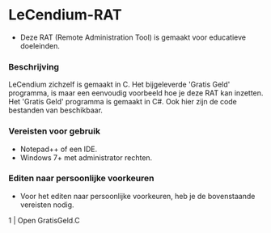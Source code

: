 # LeCendium-RAT
- Deze RAT (Remote Administration Tool) is gemaakt voor educatieve doeleinden.

### Beschrijving
LeCendium zichzelf is gemaakt in C. Het bijgeleverde 'Gratis Geld' programma, is maar een eenvoudig voorbeeld hoe je deze RAT kan inzetten.
Het 'Gratis Geld' programma is gemaakt in C#. Ook hier zijn de code bestanden van beschikbaar.

### Vereisten voor gebruik
- Notepad++ of een IDE.
- Windows 7+ met administrator rechten.

### Editen naar persoonlijke voorkeuren
- Voor het editen naar persoonlijke voorkeuren, heb je de bovenstaande vereisten nodig.

1 | Open GratisGeld.C

